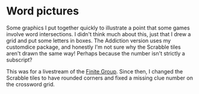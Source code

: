 # Word pictures

Some graphics I put together quickly to illustrate a point that some games involve word intersections. I didn't think much about this, just that I drew a grid and put some letters in boxes. The Addiction version uses my customdice package, and honestly I'm not sure why the Scrabble tiles aren't drawn the same way! Perhaps because the number isn't strictly a subscript?

This was for a livestream of the [Finite Group](http://finitegroup.co.uk/). Since then, I changed the Scrabble tiles to have rounded corners and fixed a missing clue number on the crossword grid. 
